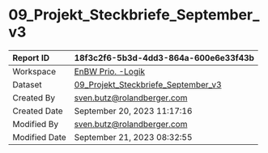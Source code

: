 



# 09_Projekt_Steckbriefe_September_v3

|Report ID|18f3c2f6-5b3d-4dd3-864a-600e6e33f43b|
| :--- | :--- |
|Workspace|[EnBW Prio. -Logik](../Workspaces/EnBW-Prio.--Logik.md)|
|Dataset|[09_Projekt_Steckbriefe_September_v3](../Datasets/09_Projekt_Steckbriefe_September_v3.md)|
|Created By|sven.butz@rolandberger.com|
|Created Date|September 20, 2023 11:17:16|
|Modified By|sven.butz@rolandberger.com|
|Modified Date|September 21, 2023 08:32:55|
